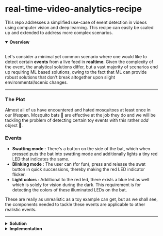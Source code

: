# real-time-video-analytics-recipe
This repo addresses a simplified use-case of event detection in videos using computer vision and deep learning. This recipe can easily be scaled up and extended to address more complex scenarios. 

<details open>
  <summary style="cursor: pointer;">
          <strong> Overview </strong>
  </summary>
<br>

Let's consider a minimal yet common scenario where one would like to detect certain __events__ from a live feed in __realtime__. Given the complexity of the event, the analytical solutions differ, but a vast majority of scenarios end up requiring ML based solutions, owing to the fact that ML can provide robust solutions that don't break altogether upon slight environmental/scenic changes.

---

### The Plot
Almost all of us have encountered and hated mosquitoes at least once in our lifespan. Mosquito bats :tennis: are effective at the job they do and we will be tackling the problem of detecting certain toy events with this rather *odd* object :rofl:.

### Events
- __Swatting mode__ : There's a button on the side of the bat, which when pressed puts the bat into swatting mode and additionally lights a tiny red LED that indicates the same.
- __Blinking mode__ : The user can (for fun), press and release the swat button in quick successions, thereby making the red LED indicator flicker. 
- __Light colors__ : Additional to the red led, there exists a blue led as well which is solely for vision during the dark. This requirement is for detecting the colors of these illuminated LEDs on the bat.

These are really as unrealistic as a toy example can get, but as we shall see, the components needed to tackle these events are applicable to other realistic events.

---
</details>

<details>
  <summary style="cursor: pointer;">
          <strong> Solution </strong>
  </summary>
<br>

All the events discussed, require one to locate the illuminated LED on the bat (Object Detection to the rescue). That's a good start, but let's dive deeper into the solutions for each event. 
1. For the 1st event, it suffices to check if the red LED on the bat is illuminated or not. 
2. For the 2nd event, we need to check if the red LED has been *alternating* between on and off states in a certain time duration. 
3. Finally, for the 3rd requirement, all we need to do is detect the colored LEDs separately. We can label the classes separately for each color and use the OD model to give us the colors, but any new addition or changes in the LED color would require retraining. A better approach would be to use OD just to get the illuminated LEDs and then use CV for identifying the colors of these regions. Easy!

We can now list the steps needed as follows:
- Dataset preparation
   - Data creation
   - Data annotation
   - Data curation
   - Data augmentation (if needed)
- Training
   - Model selection
   - Baseline
   - Adjustments & Tuning
- Versioning
   - Model evaluation
   - Artifacts storage
- Deployment
   - Serving framework selection
   - Latency check
- Inference
   - Pre and post processing
   - End-to-End tests
---
</details>

<details>
  <summary style="cursor: pointer;">
          <strong> Implementation </strong>
  </summary>
<br>

Some key takeaways from experience while working through these components.

### Dataset
In this toy example, I will be using my webcam as the source. Having set my cam resolution to __640x360__ (width, height), creating a small dataset was the initial step, followed by using [MakeSenseAI](https://www.makesense.ai/) for labelling these images. *Curation* and *augmentation* of data are steps that are taken after initial model selection and feasibility evaluation.   

Curation involved renaming files and removing spaces. Also, images without any annotations (helps to improve model precision) when exported from MakeSenseAI do not come with corresponding label files, so empty files had to be created for these cases.   

For offline augmentation, [imgaug](https://imgaug.readthedocs.io/en/latest/) is a popular library. Also, [albumentations](https://albumentations.ai/) is another fast and good one. I went ahead with imgaug because of prior experience in using this.

### Model
The choice of model is an important one. I started with SSD (fast and accurate) but realized quickly that it doesn't work that well for small objects and the LEDs in our datasets are small objects indeed. For real-time use cases, there are really SSD and YOLO as SOTAs, (Transformer based models are catching up at the time of writing this). Among YOLO based architectures, there was really YOLOR, YOLOX and YOLOV5 that had good implementations and they all are really close in terms of performance.

I went with the PyTorch implementation of [YOLOV5](https://github.com/ultralytics/yolov5) as it was much better documented and had a much easier API to work on custom datasets.

### Training
- __Create a baseline model__ : For this, fine tuning with a small network such as YOLOV5 nano (pretrained on COCO dataset) works well.
- __Train from scratch__ : Before diving into optimization world, training from scratch is smarter (given adequate compute).
- __More data__ : Deep networks are hungry for more data as they quickly overfit (especially small sized custom datasets). Often, annotating is a pain, so one can use augmentations or GANs to generate more data.
- __Strong validation set__ : A bad validation set can stray you off from a performant model. It need not be the 80-20 split, but a carefully created validation set go a long way.
- __Hyperparameter tuning__ : Last but not the least, good hyperparameters help squeeze out better metrics. In our case, since the dataset is small and we were training on relatively small sized networks, toning down on the online augmentations and scaling helped. Also, because of small objects in our dataset, training on slightly higher resolutions help. In my case, training was done one 640x640 (original was 640x360).
- __Evaluation__ : Mean Average Precision (mAP) is the standard metric of choice for Object Detection models.

### Deployment
For deployment, we have quite a few options. Once can create a Flask REST API with the model loaded up and expose the endpoints for inference. Alternatively, we use serving options provided by Tensorflow and PyTorch i.e [TF Serving](https://github.com/tensorflow/serving) and [TorchServe](https://github.com/pytorch/serve) respectively. I went with TorchServe as YOLOV5 can export model in torchscript format.

A common setup involves spinning up the serving container with the saved model, adding some warmup images, exposing the endpoints for inference and having model handler scripts set up (that will perform model specific pre and post processing).

### Inference
Inference and event detection logic can be coded as independent components. Our requirements involve straightforward OpenCV applications to detect such events using bounding boxes detected from the model. To stay within real-time latencies, the codebase needs to be *lightweight* and often libraries like __numpy__ and __multiprocessing__ is used to speed up this part of the pipeline.

---
